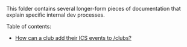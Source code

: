 This folder contains several longer-form pieces of documentation that explain specific internal dev processes.

Table of contents:
- [How can a club add their ICS events to /clubs?](./clubs-ics-events.md)
